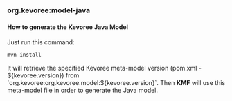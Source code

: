 ### org.kevoree:model-java

#### How to generate the Kevoree Java Model
Just run this command:
```sh
mvn install
```

It will retrieve the specified Kevoree meta-model version (pom.xml - ${kevoree.version}) from
`org.kevoree:org.kevoree.model:${kevoree.version}`.
Then **KMF** will use this meta-model file in order to generate the Java model.
